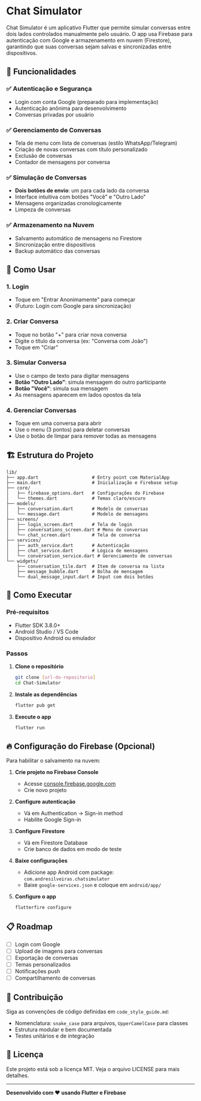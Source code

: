 # Chat Simulator

Chat Simulator é um aplicativo Flutter que permite simular conversas entre dois lados controlados manualmente pelo usuário. O app usa Firebase para autenticação com Google e armazenamento em nuvem (Firestore), garantindo que suas conversas sejam salvas e sincronizadas entre dispositivos.

## 🎯 Funcionalidades

### ✅ **Autenticação e Segurança**
- Login com conta Google (preparado para implementação)
- Autenticação anônima para desenvolvimento
- Conversas privadas por usuário

### ✅ **Gerenciamento de Conversas**
- Tela de menu com lista de conversas (estilo WhatsApp/Telegram)
- Criação de novas conversas com título personalizado
- Exclusão de conversas
- Contador de mensagens por conversa

### ✅ **Simulação de Conversas**
- **Dois botões de envio**: um para cada lado da conversa
- Interface intuitiva com botões "Você" e "Outro Lado"
- Mensagens organizadas cronologicamente
- Limpeza de conversas

### ✅ **Armazenamento na Nuvem**
- Salvamento automático de mensagens no Firestore
- Sincronização entre dispositivos
- Backup automático das conversas

## 📱 Como Usar

### 1. **Login**
- Toque em "Entrar Anonimamente" para começar
- (Futuro: Login com Google para sincronização)

### 2. **Criar Conversa**
- Toque no botão "+" para criar nova conversa
- Digite o título da conversa (ex: "Conversa com João")
- Toque em "Criar"

### 3. **Simular Conversa**
- Use o campo de texto para digitar mensagens
- **Botão "Outro Lado"**: simula mensagem do outro participante
- **Botão "Você"**: simula sua mensagem
- As mensagens aparecem em lados opostos da tela

### 4. **Gerenciar Conversas**
- Toque em uma conversa para abrir
- Use o menu (3 pontos) para deletar conversas
- Use o botão de limpar para remover todas as mensagens

## 🏗️ Estrutura do Projeto

```
lib/
├── app.dart                    # Entry point com MaterialApp
├── main.dart                   # Inicialização e Firebase setup
├── core/
│   ├── firebase_options.dart   # Configurações do Firebase
│   └── themes.dart             # Temas claro/escuro
├── models/
│   ├── conversation.dart       # Modelo de conversas
│   └── message.dart            # Modelo de mensagens
├── screens/
│   ├── login_screen.dart       # Tela de login
│   ├── conversations_screen.dart # Menu de conversas
│   └── chat_screen.dart        # Tela de conversa
├── services/
│   ├── auth_service.dart       # Autenticação
│   ├── chat_service.dart       # Lógica de mensagens
│   └── conversation_service.dart # Gerenciamento de conversas
└── widgets/
    ├── conversation_tile.dart  # Item de conversa na lista
    ├── message_bubble.dart     # Bolha de mensagem
    └── dual_message_input.dart # Input com dois botões
```

## 🚀 Como Executar

### Pré-requisitos
- Flutter SDK 3.8.0+
- Android Studio / VS Code
- Dispositivo Android ou emulador

### Passos
1. **Clone o repositório**
   ```bash
   git clone [url-do-repositorio]
   cd Chat-Simulator
   ```

2. **Instale as dependências**
   ```bash
   flutter pub get
   ```

3. **Execute o app**
   ```bash
   flutter run
   ```

## 🔥 Configuração do Firebase (Opcional)

Para habilitar o salvamento na nuvem:

1. **Crie projeto no Firebase Console**
   - Acesse [console.firebase.google.com](https://console.firebase.google.com)
   - Crie novo projeto

2. **Configure autenticação**
   - Vá em Authentication → Sign-in method
   - Habilite Google Sign-in

3. **Configure Firestore**
   - Vá em Firestore Database
   - Crie banco de dados em modo de teste

4. **Baixe configurações**
   - Adicione app Android com package: `com.andresilveiras.chatsimulator`
   - Baixe `google-services.json` e coloque em `android/app/`

5. **Configure o app**
   ```bash
   flutterfire configure
   ```

## 📋 Roadmap

- [ ] Login com Google
- [ ] Upload de imagens para conversas
- [ ] Exportação de conversas
- [ ] Temas personalizados
- [ ] Notificações push
- [ ] Compartilhamento de conversas

## 🤝 Contribuição

Siga as convenções de código definidas em `code_style_guide.md`:
- Nomenclatura: `snake_case` para arquivos, `UpperCamelCase` para classes
- Estrutura modular e bem documentada
- Testes unitários e de integração

## 📄 Licença

Este projeto está sob a licença MIT. Veja o arquivo LICENSE para mais detalhes.

---

**Desenvolvido com ❤️ usando Flutter e Firebase**
